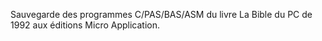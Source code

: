 Sauvegarde des programmes C/PAS/BAS/ASM du livre La Bible du PC de 1992 aux éditions Micro Application.
